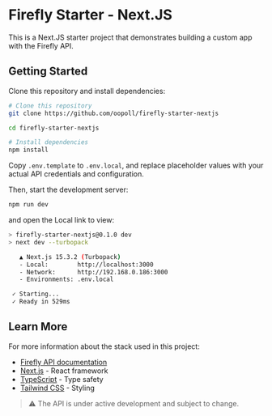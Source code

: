 # Firefly Starter - Next.JS

This is a Next.JS starter project that demonstrates building a custom app with the Firefly API.

## Getting Started

Clone this repository and install dependencies:
```bash
# Clone this repository
git clone https://github.com/oopoll/firefly-starter-nextjs

cd firefly-starter-nextjs

# Install dependencies
npm install
```

Copy `.env.template` to `.env.local`, and replace placeholder values with your actual API credentials and configuration.

Then, start the development server:
```bash
npm run dev
```

and open the Local link to view:
```bash
> firefly-starter-nextjs@0.1.0 dev
> next dev --turbopack

   ▲ Next.js 15.3.2 (Turbopack)
   - Local:        http://localhost:3000
   - Network:      http://192.168.0.186:3000
   - Environments: .env.local

 ✓ Starting...
 ✓ Ready in 529ms
```

## Learn More

For more information about the stack used in this project:
- [Firefly API documentation](https://api.firefly.oopoll.com/docs)
- [Next.js](https://nextjs.org) - React framework
- [TypeScript](https://www.typescriptlang.org/) - Type safety
- [Tailwind CSS](https://tailwindcss.com) - Styling

> ⚠️ The API is under active development and subject to change.